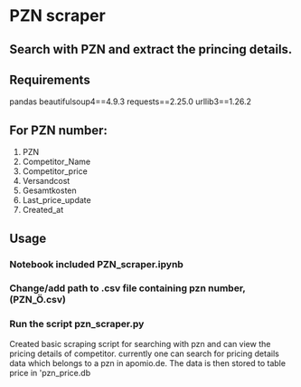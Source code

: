 # PZN scraper

## Search with PZN and extract the princing details.

## Requirements

pandas
beautifulsoup4==4.9.3
requests==2.25.0
urllib3==1.26.2

## For PZN number:
1. PZN
2. Competitor_Name
3. Competitor_price
6. Versandcost
7. Gesamtkosten
8. Last_price_update
9. Created_at 

## Usage

### Notebook included PZN_scraper.ipynb

### Change/add path to .csv file containing pzn number, (PZN_Ö.csv)

### Run the script pzn_scraper.py

Created basic scraping script for searching with pzn and can view the pricing details of competitor.
currently one can search for pricing details data which belongs to a pzn in apomio.de.
The data is then stored to table price in 'pzn_price.db 
